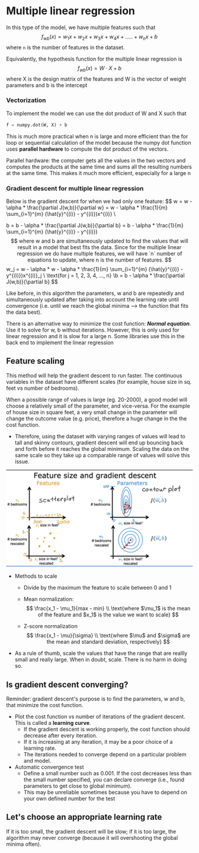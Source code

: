 # Multiple linear regression

In this type of the model, we have multiple features such that
$$
f_{wb}(x) = w_1x + w_2x + w_3x + w_4x +.....+w_nx + b
$$
where `n` is the number of features in the dataset. 

Equivalently, the hypothesis function for the multiple linear regression is
$$
f_{wb}(x) = W \cdot X + b
$$
where X is the design matrix of the features and W is the vector of weight parameters and b is the intercept

### Vectorization

To implement the model we can use the dot product of W and X such that

```python
f = numpy.dot(W, X) + b
```

This is much more practical when n is large and more efficient than the for loop or sequential calculation of the model because the numpy dot function uses **parallel hardware** to compute the dot product of the vectors.

Parallel hardware: the computer gets all the values in the two vectors and computes the products at the same time and sums all the resulting numbers at the same time. This makes it much more efficient, especially for a large n

### Gradient descent for multiple linear regression

Below is the gradient descent for when we had only one feature:
$$
w = w - \alpha * \frac{\partial J(w,b)}{\partial w} = w - \alpha * \frac{1}{m} \sum_{i=1}^{m} (\hat{y}^{(i)} - y^{(i)})x^{(i)} \\

b = b - \alpha * \frac{\partial J(w,b)}{\partial b} = b - \alpha * \frac{1}{m} \sum_{i=1}^{m} (\hat{y}^{(i)} - y^{(i)})
$$
where w and b are simultaneously updated to find the values that will result in a model that best fits the data. Since for the multiple linear regression we do have multiple features, we will have `n` number of equations to update, where n is the number of features. 
$$
w_j = w - \alpha * w - \alpha * \frac{1}{m} \sum_{i=1}^{m} (\hat{y}^{(i)} - y^{(i)})x^{(i)}_j \\
\text{for j = 1, 2, 3, 4, ..., n}
\\b = b - \alpha * \frac{\partial J(w,b)}{\partial b}
$$

Like before, in this algorithm the parameters, w and b are  repeatedly and simultaneously updated after taking into account the learning rate until convergence (i.e. until we reach the global minima --> the function that fits the data best). 

There is an alternative way to minimize the cost function: ***Normal equation***. Use it to solve for w, b without iterations. However, this is only used for linear regression and it is slow for a large n. Some libraries use this in the back end to implement the linear regression

## Feature scaling

This method will help the gradient descent to run faster. The continuous variables in the dataset have different scales (for example, house size in sq. feet vs number of bedrooms). 

When a possible range of values is large (eg. 20-2000), a good model will choose a relatively small of the parameter, and vice-versa. For the example of house size in square feet, a very small change in the parameter will change the outcome value (e.g. price), therefore a huge change in the the cost function. 

- Therefore, using the dataset with varying ranges of values will lead to tall and skinny contours, gradient descent will end up bouncing back and forth before it reaches the global minimum. Scaling the data on the same scale so they take up a comparable range of values will solve this issue. 

![](./assets/scaling.png)

- Methods to scale

  - Divide by the maximum the feature to scale between 0 and 1

  - Mean normalization: 
    $$
    \frac{x_1 - \mu_1}{max - min} \\
    \text{where $\mu_1$ is the mean of the feature and $x_1$ is the value we want to scale}
    $$

  - Z-score normalization
    $$
    \frac{x_1 - \mu}{\sigma} \\
    \text{where $\mu$ and $\sigma$ are the mean and standard deviation, respectively}
    $$

- As a rule of thumb, scale the values that have the range that are reallly small and really large. When in doubt, scale. There is no harm in doing so.

## Is gradient descent converging?

Reminder: gradient descent's purpose is to find the parameters, w and b, that minimize the cost function. 

- Plot the cost function vs number of iterations of the gradient descent. This is called a **learning curve**. 
  - If the gradient descent is working properly, the cost function should decrease after every iteration. 
  - If it is increasing at any iteration, it may be a poor choice of a learning rate. 
  - The iterations needed to converge depend on a particular problem and model. 
- Automatic convergence test
  - Define a small number such as 0.001. If the cost decreases less than the small number specified, you can declare converge (i.e., found parameters to get close to global minimum). 
  - This may be unreliable sometimes because you have to depend on your own defined number for the test

## Let's choose an appropriate learning rate

If it is too small, the gradient descent will be slow; if it is too large, the algorithm may never converge (because it will overshooting the global minima often). 

